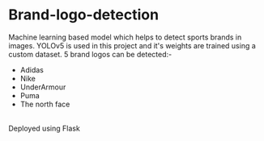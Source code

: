 # Brand-logo-detection

Machine learning based model which helps to detect sports brands in images. YOLOv5 is used in this project and it's weights are trained using a custom dataset. 5 brand logos can be detected:- <br/>
* Adidas <br/>
* Nike <br/>
* UnderArmour <br/>
* Puma <br/>
* The north face <br/>
<br/>
Deployed using Flask


